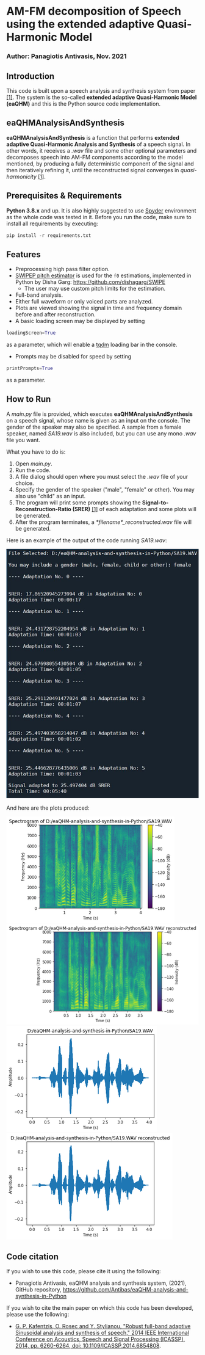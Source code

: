 # AM-FM decomposition of Speech using the extended adaptive Quasi-Harmonic Model

### Author: Panagiotis Antivasis, Nov. 2021

## Introduction
This code is built upon a speech analysis and synthesis system from paper [[1]](##code-citation). The system is the so-called **extended adaptive Quasi-Harmonic Model (eaQHM)** and this is the Python source code implementation.

## eaQHMAnalysisAndSynthesis
**eaQHMAnalysisAndSynthesis** is a function that performs **extended adaptive Quasi-Harmonic Analysis and Synthesis** of a speech signal. In other words, it receives a *.wav* file and some other optional parameters and decomposes speech into AM-FM components according to the model mentioned, by producing a fully deterministic component of the signal and then iteratively refining it, until the reconstructed signal converges in *quasi-harmonicity* [[1]](##code-citation). 

## Prerequisites & Requirements
**Python 3.8.x** and up. It is also highly suggested to use [Spyder](https://www.spyder-ide.org/) environment as the whole code was tested in it. Before you run the code, make sure to install all requirements by executing:
```Python
pip install -r requirements.txt
```

## Features
* Preprocessing high pass filter option.
* [SWIPEP pitch estimator](http://www.kerwa.ucr.ac.cr:8080/bitstream/handle/10669/536/dissertation.pdf) is used for the ```f0``` estimations, implemented in Python by Disha Garg: https://github.com/dishagarg/SWIPE
	* The user may use custom pitch limits for the estimation.
* Full-band analysis.
* Either full waveform or only voiced parts are analyzed.
* Plots are viewed showing the signal in time and frequency domain before and after reconstruction.
* A basic loading screen may be displayed by setting 
```Python
loadingScreen=True
```
as a parameter, which will enable a [tqdm](https://tqdm.github.io/) loading bar in the console.
* Prompts may be disabled for speed by setting 
```Python
printPrompts=True
```
as a parameter.

## How to Run
A *main.py* file is provided, which executes **eaQHMAnalysisAndSynthesis** on a speech signal, whose name is given as an input on the console. The gender of the speaker may also be specified. A sample from a female speaker, named *SA19.wav* is also included, but you can use any mono *.wav* file you want.

What you have to do is:
1. Open *main.py*.
2. Run the code.
3. A file dialog should open where you must select the *.wav* file of your choice.
4. Specify the gender of the speaker ("male", "female" or other). You may also use "child" as an input.
5. The program will print some prompts showing the **Signal-to-Reconstruction-Ratio (SRER)** [[1]](##code-citation) of each adaptation and some plots will be generated.
6. After the program terminates, a *\*filename\*_reconstructed.wav* file will be generated.

Here is an example of the output of the code running *SA19.wav*:

![](img/SA19out.JPG)

And here are the plots produced:

![](img/freq.png)
![](img/freq2.png)
![](img/timeDom.png)
![](img/timeDom2.png)

## Code citation
If you wish to use this code, please cite it using the following:
* Panagiotis Antivasis, eaQHM analysis and synthesis system, (2021), GitHub repository, https://github.com/Antibas/eaQHM-analysis-and-synthesis-in-Python

If you wish to cite the main paper on which this code has been developed, please use the following:
* [G. P. Kafentzis, O. Rosec and Y. Stylianou, "Robust full-band adaptive Sinusoidal analysis and synthesis of speech," 2014 IEEE International Conference on Acoustics, Speech and Signal Processing (ICASSP), 2014, pp. 6260-6264, doi: 10.1109/ICASSP.2014.6854808](https://www.csd.uoc.gr/~kafentz/Publications/Kafentzis%20G.P.,%20Rosec%20O.,%20and%20Stylianou%20Y.%20Robut%20Adaptive%20Sinusoidal%20Analysis%20and%20Synthesis%20of%20Speech.pdf).
